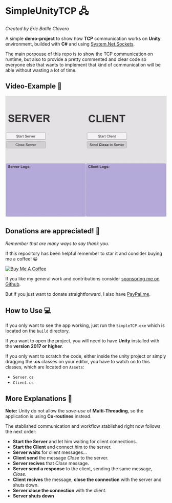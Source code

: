 # SimpleUnityTCP 🖧 
*Created by Eric Batlle Clavero*


A simple **demo-project** to show how **TCP** communication works on **Unity** environment, builded with **C#** and using [System.Net.Sockets](https://docs.microsoft.com/es-es/dotnet/api/system.net.sockets?view=netframework-4.7.2). 

The main porpouse of this repo is to show the TCP communication on runtime, but also to provide a pretty commented and clear code so everyone else that wants to implement that kind of communication will be able without wasting a lot of time.

## Video-Example 📲

<p>
  <img src="example_app.gif" alt="example_app gif"/>
</p>

## Donations are appreciated! 💸
*Remember that are many ways to say thank you.*

If this repository has been helpful remember to star it and consider buying me a coffee! 😀 
<p>
<a href="https://www.buymeacoffee.com/ebatlleclavero" target="_blank"><img src="https://cdn.buymeacoffee.com/buttons/default-blue.png" alt="Buy Me A Coffee" width="144.6" height="34"></a>
</p>

If you like my general work and contributions consider [sponsoring me on Github](https://github.com/sponsors/EricBatlle). 

But if you just want to donate straightforward, I also have [PayPal.me](https://paypal.me/EricBatlleClavero?locale.x=es_ES).

## How to Use 💻
If you only want to see the app working, just run the ``SimpleTCP.exe`` which is located on the ``build`` directory.

If you want to open the project, you will need to have **Unity** installed with the **version 2017 or higher**.

If you only want to scratch the code, either inside the unity project or simply dragging the **.cs** classes on your editor, you have to watch on to this classes, which are located on ``Assets``:

* ``Server.cs``
* ``Client.cs``

## More Explanations 📡
**Note:** Unity do not allow the *save-use* of **Multi-Threading**, so the application is using **Co-routines** instead.

The stablished communication and workflow stablished right now follows the next order:

* **Start the Server** and let him waiting for client connections.
* **Start the Client** and connect him to the server.
* **Server waits** for client messages...
* **Client send** the message *Close* to the server.
* **Server recives** that *Close* message.
* **Server send a response** to the client, sending the same message, *Close*.
* **Client recives** the message, **close the connection** with the server and shuts down.
* **Server close the connection** with the client.
* **Server shuts down**
